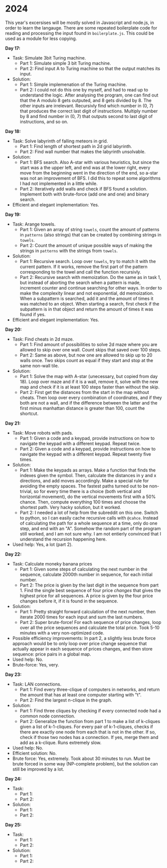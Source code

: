 # 2024

This year's excersises will be mostly solved in Javascript and node.js, in order to learn the langauge. There are some repeated boilerplate code for reading and processing the input found in `boilerplate.js`. This could be used as a module for less copying.

**Day 17:**

- Task: Simulate 3bit Turing machine.
  - Part 1: Simulate simple 3 bit Turing machine.
  - Part 2: Find input A to Turing machine so that the output matches its input.
- Solution:
  - Part 1: Simple implemenation of the Turing machine.
  - Part 2: I could not do this one by myself, and had to read up to understand the logic. After analysing the program, one can find out that the A modulo 8 gets outputed, and 8 gets divided by 8. The other inputs are irrelevant. Recursivly find which number in (0, 7) that produces the correct last digit of instructions. Multiply number by 8 and find number in (0, 7) that outputs second to last digit of instructions, and so on.

**Day 18:**

- Task: Solve labyrinth of falling meteors in grid.
  - Part 1: Find length of shortest path in 2d grid labyrinth.
  - Part 2: Find wall number that makes the labyrinth unsolvable.
- Solution:
  - Part 1: BFS search. Also A-star with various heuristics, but since the start was a the upper left, and end was at the lower right, every move from the beginning went in the direction of the end, so a-star was not an improvement of BFS. I did this to repeat some algorithms I had not implemented in a little while.
  - Part 2: Iteratively add walls and check if BFS found a solution. Implement both with brute-force (add one and one) and binary search.
- Efficient and elegant implementation: Yes.

**Day 19:**

- Task: Arange towels.
  - Part 1: Given an array of string `towels`, count the amount of patterns in `patterns` (also strings) that can be created by combining strings in `towels`.
  - Part 2: Count the amount of unique possible ways of making the strings in `patterns` with the strings from `towels`.
- Solution:
  - Part 1: Recursive search. Loop over `towels`, try to match it with the current pattern. If it works, remove the first part of the pattern corresponding to the towel and call the function recursivly.
  - Part 2: Recursive search with memoization. Do the same as in task 1, but instead of aborting the search when a pattern is made, increment counter and continue searching for other ways. In order to make the complexity linear and not exponential, dd memoization. When a subpattern is searched, add it and the amount of times it was matched to an object. When starting a search, first check if the subpattern is in that object and return the amount of times it was found if yes.
- Efficient and elegant implementation: Yes.

**Day 20:**

- Task: Find cheats in 2d maze.
  - Part 1: Find amount of possibilities to solve 2d maze where you are allowed to skip over one wall. Count skips that saved over 100 steps.
  - Part 2: Same as above, but now one are allowed to skip up to 20 walls once. Two skips count as equal if they start and stop at the same non-wall tile.
- Solution:
  - Part 1: Solve the map with A-star (unecessary, but copied from day 18). Loop over maze and if it is a wall, remove it, solve with the new map and check if it is at least 100 steps faster than without the skip.
  - Part 2: First get the distances from the start in the map without cheats. Then loop over every combination of coordinates, and if they both are not a wall, and if the difference between the latter and the first minus manhattan distance is greater than 100, count the shortcut.

**Day 21:**

- Task: Move robots with pads.
  - Part 1: Given a code and a keypad, provide instructions on how to navigate the keypad with a different keypad. Repeat twice.
  - Part 2: Given a code and a keypad, provide instructions on how to navigate the keypad with a different keypad. Repeat twenty five times.
- Solution:
  - Part 1: Make the keypads as arrays. Make a function that finds the indexes given the symbol. Then, calculate the distances in y and x directions, and add moves accordingly. Make a special rule for avoiding the empty spaces. The fastest paths turned out to be non-trivial, so for every time there is a choice (both vertical and horizontal movement), do the vertical movements first with a 50% chance. Then, compute everything 100 times and choose the shortest path. Very hacky solution, but it worked.
  - Part 2: I needed a lot of help from the subreddit on this one. Switch to python, so I can easily cache recursive calls with `@cahce`. Instead of calculating the path for a whole sequence at a time, only do one step, and end with an "A". Somehow the random part of the program still worked, and I am not sure why. I am not entierly convinced that I understand the recursion happening here.
- Used help: Yes, a lot (part 2).

**Day 22:**

- Task: Calculate moneky banana prices
  - Part 1: Given some steps of calculating the next number in the sequence, calculate 2000th number in sequence, for each initial number.
  - Part 2: The price is given by the last digit in the sequence from part 1. Find the single best sequence of four price *changes* that gives the highest price for all sequences. A price is given by the four price changes before it, if it is found in the sequence.
- Solution:
  - Part 1: Pretty straight forward calculation of the next number, then iterate 2000 times for each input and sum the last numbers.
  - Part 2: Super brute-force! For each sequence of price changes, loop over all the price sequences and calculate the total price. Took 5-10 minutes with a very non-optimized code.
- Possible efficiency improvements: In part 2, a slightly less brute force approach would be to only loop over price change sequence that actually appear in each sequence of prices changes, and then store sequence: price pairs in a global map.
- Used help: No.
- Brute-force: Yes, very.

**Day 23:**

- Task: LAN connections.
  - Part 1: Find every three-clique of computers in networks, and return the amount that has at least one computer starting with "t".
  - Part 2: Find the largest n-clique in the graph.
- Solution:
  - Part 1: Find three cliques by checking if every connected node had a common node connection.
  - Part 2: Generalize the function from part 1 to make a list of k-cliques given a list of k-1-cliques. For every pair of k-1-cliques, checks if there are exactly one node from each that is not in the other. If so, check if those two nodes has a connection. If yes, merge them and add as a k-clique. Runs extremely slow.
- Used help: No.
- Efficient solution: No.
- Brute force: Yes, extremely. Took about 30 minutes to run. Must be brute forced in some way (NP-complete problem), but the solution can still be improved by a lot.

**Day 24:**

- Task:
  - Part 1:
  - Part 2:
- Solution:
  - Part 1:
  - Part 2:

**Day 25:**

- Task:
  - Part 1:
  - Part 2:
- Solution:
  - Part 1:
  - Part 2:

